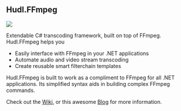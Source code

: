 ## Hudl.FFmpeg
[![](https://img.shields.io/badge/hudl-OSS-orange.svg)](http://hudl.github.io/)

Extendable C# transcoding framework, built on top of FFmpeg. Hudl.FFmpeg helps you

* Easily interface with FFmpeg in your .NET applications
* Automate audio and video stream transcoding 
* Create reusable smart filterchain templates

Hudl.FFmpeg is built to work as a compliment to FFmpeg for all .NET applications. Its simplified syntax aids in building complex FFmpeg commands. 

Check out the [Wiki](https://github.com/hudl/hudlffmpeg/wiki), or this awesome [Blog](http://public.hudl.com/bits/archives/2014/08/15/announcing-hudlffmpeg-a-c-framework-to-make-ffmpeg-interaction-simple/) for more information.
